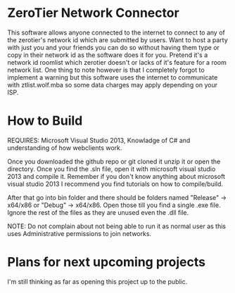 # ZeroTier Network Connector
This software allows anyone connected to the internet to connect to any of the zerotier's network id which are submitted by users. Want to host a party with just you and your friends you can do so without having them type or copy in their network id as the software does it for you. Pretend it's a network id roomlist which zerotier doesn't or lacks of it's feature for a room network list. One thing to note however is that I completely forgot to implement a warning but this software uses the internet to communicate with ztlist.wolf.mba so some data charges may apply depending on your ISP.

# How to Build
REQUIRES: Microsoft Visual Studio 2013, Knowladge of C# and understanding of how webclients work.

Once you downloaded the github repo or git cloned it unzip it or open the directory. Once you find the .sln file, open it with microsoft visual studio 2013 and compile it. Remember if you don't know anything about microsoft visual studio 2013 I recommend you find tutorials on how to compile/build.

After that go into bin folder and there should be folders named "Release" -> x64/x86 or "Debug" -> x64/x86. Open those till you find a single .exe file. Ignore the rest of the files as they are unused even the .dll file.

NOTE: Do not complain about not being able to run it as normal user as this uses Administrative permissions to join networks.

# Plans for next upcoming projects
I'm still thinking as far as opening this project up to the public.

